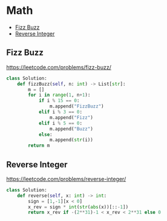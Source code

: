 # Math 

+ [Fizz Buzz](#fizz-buzz)
+ [Reverse Integer](#reverse-integer)

## Fizz Buzz

https://leetcode.com/problems/fizz-buzz/

```python
class Solution:
    def fizzBuzz(self, n: int) -> List[str]:
        m = []
        for i in range(1, n+1):
            if i % 15 == 0:
                m.append("FizzBuzz")
            elif i % 3 == 0:
                m.append("Fizz")
            elif i % 5 == 0:
                m.append("Buzz")
            else:
                m.append(str(i))
        return m
```

## Reverse Integer

https://leetcode.com/problems/reverse-integer/

```python
class Solution:
    def reverse(self, x: int) -> int:
        sign = [1,-1][x < 0]
        x_rev = sign * int(str(abs(x))[::-1])
        return x_rev if -(2**31)-1 < x_rev < 2**31 else 0
```
